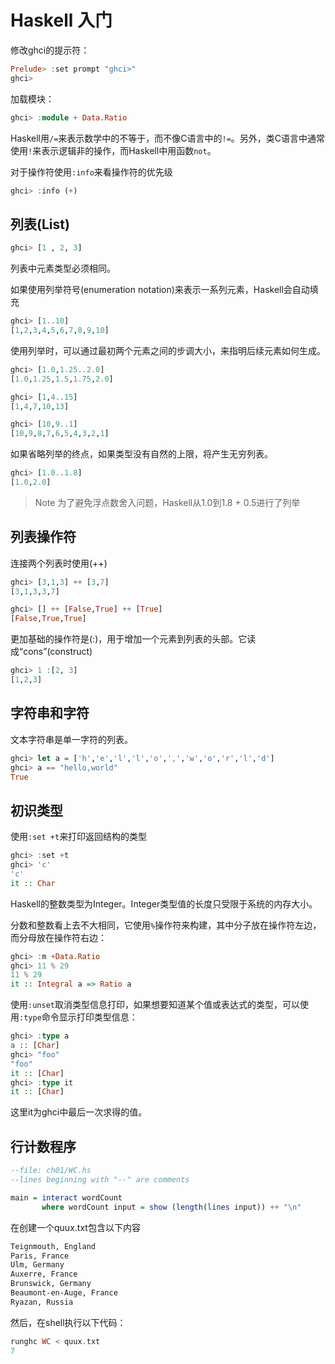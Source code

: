 # Haskell 入门

修改ghci的提示符：

```hs
Prelude> :set prompt "ghci>"
ghci>
```

加载模块：

```hs
ghci> :module + Data.Ratio
```

Haskell用`/=`来表示数学中的不等于，而不像C语言中的`!=`。另外，类C语言中通常使用`!`来表示逻辑非的操作，而Haskell中用函数`not`。

对于操作符使用`:info`来看操作符的优先级

```hs
ghci> :info (+)
```

## 列表(List)

```hs
ghci> [1 , 2, 3]
```

列表中元素类型必须相同。

如果使用列举符号(enumeration notation)来表示一系列元素，Haskell会自动填充

```hs
ghci> [1..10]
[1,2,3,4,5,6,7,8,9,10]
```

使用列举时，可以通过最初两个元素之间的步调大小，来指明后续元素如何生成。

```hs
ghci> [1.0,1.25..2.0]
[1.0,1.25,1.5,1.75,2.0]

ghci> [1,4..15]
[1,4,7,10,13]

ghci> [10,9..1]
[10,9,8,7,6,5,4,3,2,1]
```

如果省略列举的终点，如果类型没有自然的上限，将产生无穷列表。

```hs
ghci> [1.0..1.8]
[1.0,2.0]
```

>Note
>为了避免浮点数舍入问题，Haskell从1.0到1.8 + 0.5进行了列举

## 列表操作符

连接两个列表时使用(++)

```hs
ghci> [3,1,3] ++ [3,7]
[3,1,3,3,7]

ghci> [] ++ [False,True] ++ [True]
[False,True,True]
```

更加基础的操作符是(:)，用于增加一个元素到列表的头部。它读成“cons”(construct)

```hs
ghci> 1 :[2, 3]
[1,2,3]
```

## 字符串和字符

文本字符串是单一字符的列表。

```hs
ghci> let a = ['h','e','l','l','o',',','w','o','r','l','d']
ghci> a == "hello,world"
True
```

## 初识类型

使用`:set +t`来打印返回结构的类型

```hs
ghci> :set +t
ghci> 'c'
'c'
it :: Char
```

Haskell的整数类型为Integer。Integer类型值的长度只受限于系统的内存大小。

分数和整数看上去不大相同，它使用`%`操作符来构建，其中分子放在操作符左边，而分母放在操作符右边：

```hs
ghci> :m +Data.Ratio
ghci> 11 % 29
11 % 29
it :: Integral a => Ratio a
```

使用`:unset`取消类型信息打印，如果想要知道某个值或表达式的类型，可以使用`:type`命令显示打印类型信息：

```hs
ghci> :type a
a :: [Char]
ghci> "foo"
"foo"
it :: [Char]
ghci> :type it  
it :: [Char]
```

这里it为ghci中最后一次求得的值。

## 行计数程序

```hs
--file: ch01/WC.hs
--lines beginning with "--" are comments

main = interact wordCount
       where wordCount input = show (length(lines input)) ++ "\n"
```

在创建一个quux.txt包含以下内容

```txt
Teignmouth, England
Paris, France
Ulm, Germany
Auxerre, France
Brunswick, Germany
Beaumont-en-Auge, France
Ryazan, Russia
```

然后，在shell执行以下代码：

```hs
runghc WC < quux.txt
7
```
